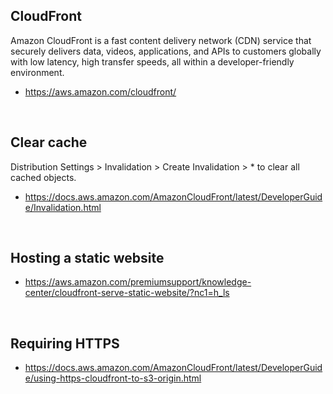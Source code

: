 ## CloudFront 
Amazon CloudFront is a fast content delivery network (CDN) service that securely delivers data, videos, applications, and APIs to customers globally with low latency, high transfer speeds, all within a developer-friendly environment.

- https://aws.amazon.com/cloudfront/

<br/>

## Clear cache
Distribution Settings > Invalidation > Create Invalidation > * to clear all cached objects.
- https://docs.aws.amazon.com/AmazonCloudFront/latest/DeveloperGuide/Invalidation.html

<br/>

## Hosting a static website
- https://aws.amazon.com/premiumsupport/knowledge-center/cloudfront-serve-static-website/?nc1=h_ls

<br/>

## Requiring HTTPS
- https://docs.aws.amazon.com/AmazonCloudFront/latest/DeveloperGuide/using-https-cloudfront-to-s3-origin.html
